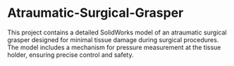 # Atraumatic-Surgical-Grasper
This project contains a detailed SolidWorks model of an atraumatic surgical grasper designed for minimal tissue damage during surgical procedures. The model includes a mechanism for pressure measurement at the tissue holder, ensuring precise control and safety.
